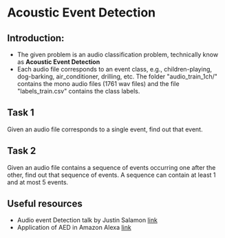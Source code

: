 # Acoustic Event Detection

## Introduction: 

- The given problem is an audio classification problem, technically know as **Acoustic Event Detection**  
- Each audio file corresponds to an event class, e.g., children-playing, dog-barking, air_conditioner, drilling, etc. The folder "audio_train_1ch/" contains the mono audio files (1761 wav files) and the file "labels_train.csv" contains the class labels.

## Task 1

Given an audio file corresponds to a single event, find out that event.  

## Task 2 
 Given an audio file contains a sequence of events occurring one after the other, find out that sequence of events. A sequence can contain at least 1 and at most 5 events.


 ## Useful resources
- Audio event Detection talk by Justin Salamon [link](https://www.youtube.com/watch?v=zvccOFz2KxIab_channel=SpeechandAudiointheNortheast%28SANE%29)
- Application of AED in Amazon Alexa [link](https://www.youtube.com/watch?v=-nKelNVVblM&ab_channel=Amazonre%3AMARS) 
